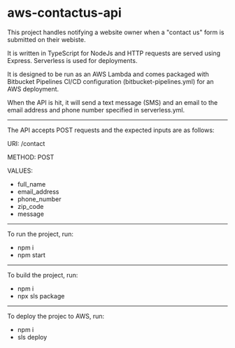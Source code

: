 # aws-contactus-api

This project handles notifying a website owner when a "contact us" form is submitted on their webiste.

It is written in TypeScript for NodeJs and HTTP requests are served using Express.  Serverless is used for deployments.

It is designed to be run as an AWS Lambda and comes packaged with Bitbucket Pipelines CI/CD configuration (bitbucket-pipelines.yml) for an AWS deployment.

When the API is hit, it will send a text message (SMS) and an email to the email address and phone number specified in serverless.yml.

---

The API accepts POST requests and the expected inputs are as follows:


URI: /contact

METHOD: POST

VALUES:
 - full_name
 - email_address
 - phone_number
 - zip_code
 - message

---

To run the project, run:

 - npm i
 - npm start

--- 

To build the project, run:

 - npm i
 - npx sls package

---

To deploy the projec to AWS, run:

 - npm i
 - sls deploy
